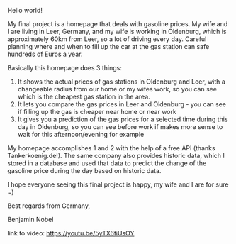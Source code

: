 Hello world!

My final project is a homepage that deals with gasoline prices. My wife and I are living in Leer, Germany,
and my wife is working in Oldenburg, which is approximately 60km from Leer, so a lot of driving every day.
Careful planning where and when to fill up the car at the gas station can safe hundreds of Euros a year.

Basically this homepage does 3 things:
1) It shows the actual prices of gas stations in Oldenburg and Leer, with a changeable radius from our home
or my wifes work, so you can see which is the cheapest gas station in the area.
2) It lets you compare the gas prices in Leer and Oldenburg - you can see if filling up the gas is cheaper
near home or near work
3) It gives you a prediction of the gas prices for a selected time during this day in Oldenburg, so you can see
before work if makes more sense to wait for this afternoon/evening for example

My homepage accomplishes 1 and 2 with the help of a free API (thanks Tankerkoenig.de!). The same company also provides historic data,
which I stored in a database and used that data to predict the change of the gasoline price during the day based on historic data.

I hope everyone seeing this final project is happy, my wife and I are for sure =)

Best regards from Germany,

Benjamin Nobel

link to video: https://youtu.be/5yTX6tiUsOY